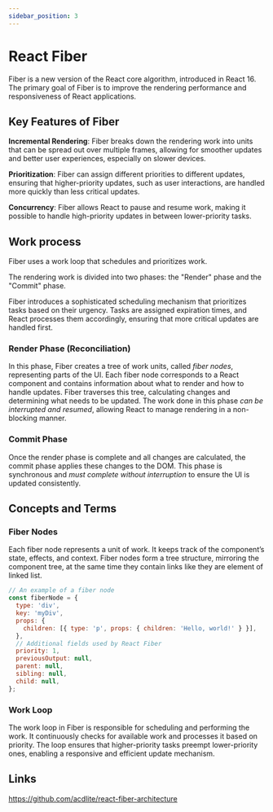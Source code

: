 ```yaml
---
sidebar_position: 3
---
```


# React Fiber

Fiber is a new version of the React core algorithm, introduced in React 16. The
primary goal of Fiber is to improve the rendering performance and responsiveness
of React applications.

## Key Features of Fiber

**Incremental Rendering**: Fiber breaks down the rendering work into units that
can be spread out over multiple frames, allowing for smoother updates and better
user experiences, especially on slower devices.

**Prioritization**: Fiber can assign different priorities to different updates,
ensuring that higher-priority updates, such as user interactions, are handled
more quickly than less critical updates.

**Concurrency**: Fiber allows React to pause and resume work, making it possible
to handle high-priority updates in between lower-priority tasks.

## Work process

Fiber uses a work loop that schedules and prioritizes work.

The rendering work is divided into two phases: the "Render" phase and the
"Commit" phase.

Fiber introduces a sophisticated scheduling mechanism that prioritizes tasks
based on their urgency. Tasks are assigned expiration times, and React processes
them accordingly, ensuring that more critical updates are handled first.

### Render Phase (Reconciliation)

In this phase, Fiber creates a tree of work units, called _fiber nodes_,
representing parts of the UI. Each fiber node corresponds to a React component
and contains information about what to render and how to handle updates. Fiber
traverses this tree, calculating changes and determining what needs to be
updated. The work done in this phase _can be interrupted and resumed_, allowing
React to manage rendering in a non-blocking manner.

### Commit Phase

Once the render phase is complete and all changes are calculated, the commit
phase applies these changes to the DOM. This phase is synchronous and _must
complete without interruption_ to ensure the UI is updated consistently.

## Concepts and Terms

### Fiber Nodes

Each fiber node represents a unit of work. It keeps track of the component’s
state, effects, and context. Fiber nodes form a tree structure, mirroring the
component tree, at the same time they contain links like they are element of
linked list.

```javascript
// An example of a fiber node
const fiberNode = {
  type: 'div',
  key: 'myDiv',
  props: {
    children: [{ type: 'p', props: { children: 'Hello, world!' } }],
  },
  // Additional fields used by React Fiber
  priority: 1,
  previousOutput: null,
  parent: null,
  sibling: null,
  child: null,
};
```

### Work Loop

The work loop in Fiber is responsible for scheduling and performing the work. It
continuously checks for available work and processes it based on priority. The
loop ensures that higher-priority tasks preempt lower-priority ones, enabling a
responsive and efficient update mechanism.

## Links

https://github.com/acdlite/react-fiber-architecture
